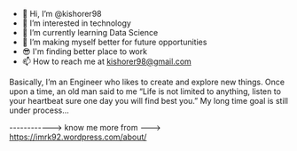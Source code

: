 - 👋 Hi, I’m @kishorer98
- 👀 I’m interested in technology 
- 🌱 I’m currently learning Data Science 
- 💞️ I’m making myself better for future opportunities 
- 😎 I'm finding better place to work
- 📫 How to reach me at kishorer98@gmail.com 


Basically, I’m an Engineer who likes to create and explore new things. 
Once upon a time, an old man said to me “Life is not limited to anything, listen to your heartbeat sure one day you will find best you.”
My long time goal is still under process…


------------> know me more from ---> https://imrk92.wordpress.com/about/
